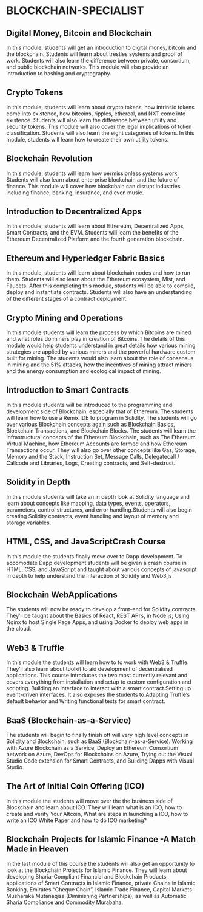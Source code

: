 # BLOCKCHAIN-SPECIALIST

## Digital Money, Bitcoin and Blockchain
In this module, students will get an introduction to digital money, bitcoin and the blockchain. Students will learn about trestles systems and proof of work. Students will also learn the difference between private, consortium, and public blockchain networks. This module will also provide an introduction to hashing and cryptography.

## Crypto Tokens
In this module, students will learn about crypto tokens, how intrinsic tokens come into existence, how bitcoins, ripples, ethereal, and NXT come into existence. Students will also learn the difference between utility and security tokens. This module will also cover the legal implications of token classification. Students will also learn the eight categories of tokens. In this module, students will learn how to create their own utility tokens.


## Blockchain Revolution
In this module, students will learn how permissionless systems work. Students will also learn about enterprise blockchain and the future of finance. This module will cover how blockchain can disrupt industries including finance, banking, insurance, and even music.

## Introduction to Decentralized Apps
In this module, students will learn about Ethereum, Decentralized Apps, Smart Contracts, and the EVM. Students will learn the benefits of the Ethereum Decentralized Platform and the fourth generation blockchain.


## Ethereum and Hyperledger Fabric Basics
In this module, students will learn about blockchain nodes and how to run them. Students will also learn about the Ethereum ecosystem, Mist, and Faucets. After this completing this module, students will be able to compile, deploy and instantiate contracts. Students will also have an understanding of the different stages of a contract deployment.

## Crypto Mining and Operations
In this module students will learn the process by which Bitcoins are mined and what roles do miners play in creation of Bitcoins. The details of this module would help students understand in great details how various mining strategies are applied by various miners and the powerful hardware custom built for mining. The students would also learn about the role of consensus in mining and the 51% attacks, how the incentives of mining attract miners and the energy consumption and ecological impact of mining.


## Introduction to Smart Contracts
In this module students will be introduced to the programming and development side of Blockchain, especially that of Ethereum. The students will learn how to use a Remix IDE to program in Solidity. The students will go over various Blockchain concepts again such as Blockchain Basics, Blockchain Transactions, and Blockchain Blocks. The students will learn the infrastructural concepts of the Ethereum Blockchain, such as The Ethereum Virtual Machine, how Ethereum Accounts are formed and how Ethereum Transactions occur. They will also go over other concepts like Gas, Storage, Memory and the Stack, Instruction Set, Message Calls, Delegatecall / Callcode and Libraries, Logs, Creating contracts, and Self-destruct.

## Solidity in Depth
In this module students will take an in depth look at Solidity language and learn about concepts like mapping, data types, events, operators, parameters, control structures, and error handling.Students will also begin creating Solidity contracts, event handling and layout of memory and storage variables.


## HTML, CSS, and JavaScriptCrash Course
In this module the students finally move over to Dapp development. To accomodate Dapp development students will be given a crash course in HTML, CSS, and JavaScript and taught about various concepts of javascript in depth to help understand the interaction of Solidity and Web3.js

## Blockchain WebApplications
The students will now be ready to develop a front-end for Solidity contracts. They’ll be taught about the Basics of React, REST API’s, in Node.js, Using Nginx to host Single Page Apps, and using Docker to deploy web apps in the cloud.


## Web3 & Truffle
In this module the students will learn how to to work with Web3 & Truffle. They’ll also learn about toolkit to aid development of decentralised applications. This course introduces the two most currently relevant and covers everything from installation and setup to custom configuration and scripting. Building an interface to interact with a smart contract.Setting up event-driven interfaces. It also exposes the students to Adapting Truffle’s default behavior and Writing functional tests for smart contract.


## BaaS (Blockchain-as-a-Service)
The students will begin to finally finish off will very high level concepts in Solidity and Blockchain, such as BaaS (Blockchain-as-a-Service). Working with Azure Blockchain as a Service, Deploy an Ethereum Consortium network on Azure, DevOps for Blockchains on Azure, Trying out the Visual Studio Code extension for Smart Contracts, and Building Dapps with Visual Studio.


## The Art of Initial Coin Offering (ICO)
In this module the students will move over the the business side of Blockchain and learn about ICO. They will learn what is an ICO, how to create and verify Your Altcoin, What are steps in launching a ICO, how to write an ICO White Paper and how to do ICO marketing?


## Blockchain Projects for Islamic Finance -A Match Made in Heaven
In the last module of this course the students will also get an opportunity to look at the Blockchain Projects for Islamic Finance. They will learn about developing Sharia-Compliant Financial and Blockchain Products, applications of Smart Contracts in Islamic Finance, private Chains in Islamic Banking, Emirates “Cheque Chain”, Islamic Trade Finance, Capital Markets-Musharaka Mutanaqisa (Diminishing Partnerships), as well as Automatic Sharia Compliance and Commodity Murabaha.

